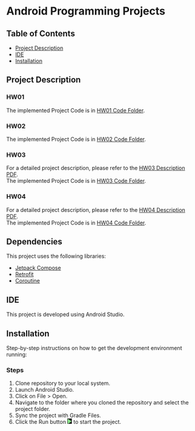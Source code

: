 # Android Programming Projects

## Table of Contents
- [Project Description](#project-description)
- [IDE](#ide)
- [Installation](#installation)

## Project Description

### HW01
The implemented Project Code is in [HW01 Code Folder](./HW1_AndroidCourse).

### HW02
The implemented Project Code is in [HW02 Code Folder](./HW2_AndroidCourse).

### HW03
For a detailed project description, please refer to the [HW03 Description PDF](./HW3_Document.pdf). <br />
The implemented Project Code is in [HW03 Code Folder](./HW3_AndroidCourse).

### HW04
For a detailed project description, please refer to the [HW04 Description PDF](./HW4-Doc.pdf). <br />
The implemented Project Code is in [HW04 Code Folder](./HW4).

## Dependencies
This project uses the following libraries:

- [Jetpack Compose]([https://docs.python.org/3/library/re.html](https://developer.android.com/jetpack/compose))
- [Retrofit]([https://docs.python.org/3/library/ipaddress.html](https://github.com/square/retrofit))
- [Coroutine]([https://nmap.org/](https://developer.android.com/kotlin/coroutines))

## IDE
This project is developed using Android Studio.

## Installation
Step-by-step instructions on how to get the development environment running:

### Steps
1. Clone repository to your local system.
2. Launch Android Studio.
3. Click on File > Open.
4. Navigate to the folder where you cloned the repository and select the project folder.
5. Sync the project with Gradle Files.
6. Click the Run button ![Run Image](./Visual-Studio_Run.PNG) to start the project.
